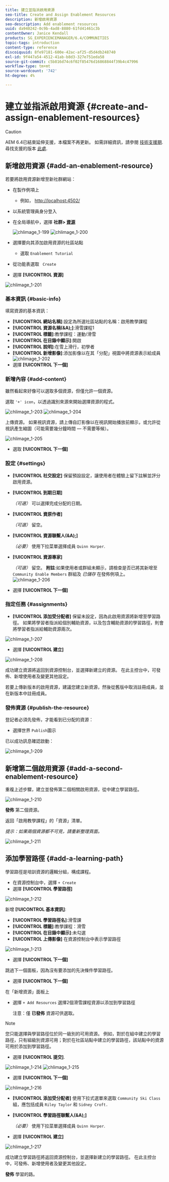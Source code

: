 ```yaml
---
title: 建立並指派啟用資源
seo-title: Create and Assign Enablement Resources
description: 新增啟用資源
seo-description: Add enablement resources
uuid: da940242-0c9b-4ad8-8880-61fd41461c3b
contentOwner: Janice Kendall
products: SG_EXPERIENCEMANAGER/6.4/COMMUNITIES
topic-tags: introduction
content-type: reference
discoiquuid: 8fe97181-600e-42ac-af25-d5d4db248740
exl-id: 9f447a54-4512-41ab-b8d3-327e751eda58
source-git-commit: c5b816d74c6f02f85476d16868844f39b4c47996
workflow-type: tm+mt
source-wordcount: '742'
ht-degree: 4%

---
```


# 建立並指派啟用資源 {#create-and-assign-enablement-resources}

>[!CAUTION]
>
>AEM 6.4已結束延伸支援，本檔案不再更新。 如需詳細資訊，請參閱 [技術支援期](https://helpx.adobe.com//tw/support/programs/eol-matrix.html). 尋找支援的版本 [此處](https://experienceleague.adobe.com/docs/).

## 新增啟用資源 {#add-an-enablement-resource}

若要將啟用資源新增至新社群網站：

* 在製作例項上
   * 例如， [http://localhost:4502/](http://localhost:4503/)
* 以系統管理員身分登入
* 在全局導航中，選擇 **社群> [資源](resources.md)**

   ![chlimage_1-199](assets/chlimage_1-199.png)
   ![chlimage_1-200](assets/chlimage_1-200.png)
* 選擇要向其添加啟用資源的社區站點
   * 選取 `Enablement Tutorial`
* 從功能表選取 ` Create`
* 選擇 **[!UICONTROL 資源]**

![chlimage_1-201](assets/chlimage_1-201.png)

### 基本資訊 {#basic-info}

填寫資源的基本資訊：

* **[!UICONTROL 網站名稱]**:設定為所選社區站點的名稱：啟用教學課程
* **[!UICONTROL 資源名稱(&amp;A);]**:滑雪課程1
* **[!UICONTROL 標籤]**:教學課程：運動/滑雪
* **[!UICONTROL 在目錄中顯示]**:開啟
* **[!UICONTROL 說明]**:在雪上滑行，初學者
* **[!UICONTROL 新增影像]**:添加影像以在其「分配」視圖中將資源表示給成員
   ![chlimage_1-202](assets/chlimage_1-202.png)
* 選擇 **[!UICONTROL 下一個]**

### 新增內容 {#add-content}

雖然看起來好像可以選取多個資源，但僅允許一個資源。

選取 `'+' icon`，以透過識別來源來開始選擇資源的程式。

![chlimage_1-203](assets/chlimage_1-203.png) ![chlimage_1-204](assets/chlimage_1-204.png)

上傳資源。 如果視訊資源，請上傳自訂影像以在視訊開始播放前顯示，或允許從視訊產生縮圖（可能需要幾分鐘時間 — 不需要等候）。

![chlimage_1-205](assets/chlimage_1-205.png)

* 選取 **[!UICONTROL 下一個]**

### 設定 {#settings}

* **[!UICONTROL 社交設定]**
保留預設設定，讓使用者在體驗上留下註解並評分啟用資源。
* **[!UICONTROL 到期日期]**

   *（可選）* 可以選擇完成分配的日期。
* **[!UICONTROL 資原作者]**

   *（可選）* 留空。
* **[!UICONTROL 資源聯繫人(&amp;A);]**

   *（必要）* 使用下拉菜單選擇成員 `Quinn Harper`.
* **[!UICONTROL 資源專家]**

   *（可選）* 留空。
   **附註**:如果使用者或群組未顯示，請檢查是否已將其新增至 `Community Enable Members` 群組及 *已儲存* 在發佈例項上。
   ![chlimage_1-206](assets/chlimage_1-206.png)
* 選擇 **[!UICONTROL 下一個]**

### 指定任務 {#assignments}

* **[!UICONTROL 添加受分配者]**
保留未設定，因為此啟用資源將新增至學習路徑。 如果將學習者指派給個別輔助資源，以及包含輔助資源的學習路徑，則會將學習者指派給輔助資源兩次。

![chlimage_1-207](assets/chlimage_1-207.png)

* 選擇 **[!UICONTROL 建立]**

![chlimage_1-208](assets/chlimage_1-208.png)

成功建立資源將返回到資源控制台，並選擇新建立的資源。 在此主控台中，可發佈、新增使用者及變更其他設定。

若要上傳新版本的啟用資源，建議您建立新資源，然後從舊版中取消註冊成員，並在新版本中註冊成員。

### 發佈資源 {#publish-the-resource}

登記者必須先發佈，才能看到已分配的資源：

* 選擇世界 `Publish`圖示

已以成功訊息確認啟動：

![chlimage_1-209](assets/chlimage_1-209.png)

## 新增第二個啟用資源 {#add-a-second-enablement-resource}

重複上述步驟，建立並發佈第二個相關啟用資源，從中建立學習路徑。

![chlimage_1-210](assets/chlimage_1-210.png)

**發佈** 第二個資源。

返回「啟用教學課程」的「資源」清單。

*提示：如果兩個資源都不可見，請重新整理頁面。*

![chlimage_1-211](assets/chlimage_1-211.png)

## 添加學習路徑 {#add-a-learning-path}

學習路徑是培訓資源的邏輯分組，構成課程。

* 在資源控制台中，選擇 `+ Create`
* 選擇 **[!UICONTROL 學習路徑]**

![chlimage_1-212](assets/chlimage_1-212.png)

新增 **[!UICONTROL 基本資訊]**:

* **[!UICONTROL 學習路徑名]**:滑雪課
* **[!UICONTROL 標籤]**:教學課程：滑雪
* **[!UICONTROL 在目錄中顯示]**:未勾選
* **[!UICONTROL 上傳影像]** 在資源控制台中表示學習路徑

![chlimage_1-213](assets/chlimage_1-213.png)

* 選擇 **[!UICONTROL 下一個]**

跳過下一個面板，因為沒有要添加的先決條件學習路徑。

* 選擇 **[!UICONTROL 下一個]**

在「新增資源」面板上

* 選擇 `+ Add Resources` 選擇2個滑雪課程資源以添加到學習路徑

   注意：僅 **已發佈** 資源可供選取。

>[!NOTE]
>
>您只能選擇與學習路徑位於同一級別的可用資源。 例如，對於在組中建立的學習路徑，只有組級別資源可用；對於在社區站點中建立的學習路徑，該站點中的資源可用於添加到學習路徑。

* 選擇 **[!UICONTROL 提交]**.

![chlimage_1-214](assets/chlimage_1-214.png) ![chlimage_1-215](assets/chlimage_1-215.png)

* 選擇 **[!UICONTROL 下一個]**

![chlimage_1-216](assets/chlimage_1-216.png)

* **[!UICONTROL 添加受分配者]**
使用下拉式選單來選取 
`Community Ski Class` 組，應包括成員 `Riley Taylor` 和 `Sidney Croft.`

* **[!UICONTROL 學習路徑聯繫人(&amp;A);]**

   *（必要）* 使用下拉菜單選擇成員 `Quinn Harper`.

* 選擇 **[!UICONTROL 建立]**

![chlimage_1-217](assets/chlimage_1-217.png)

成功建立學習路徑將返回資源控制台，並選擇新建立的學習路徑。 在此主控台中，可發佈、新增使用者及變更其他設定。

**發佈** 學習的路。
